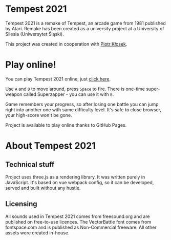 # Tempest 2021
Tempest 2021 is a remake of Tempest, an arcade game from 1981 published by Atari.
Remake has been created as a university project at a University of Silesia (Uniwersytet Śląski).

This project was created in cooperation with [Piotr Kłosek](https://github.com/Peterka15).

# Play online!
You can play Tempest 2021 online, just [click here](https://dabalroman.github.io/tempest2021/).

Use `A` and `D` to move around, press `Space` to fire.
There is one-time super-weapon called Superzapper - you can use it with `E`.

Game remembers your progress, so after losing one battle you can jump right into another one with same difficulty level.
It's safe to close browser, your high-score won't be gone.

Project is available to play online thanks to GitHub Pages.

# About Tempest 2021
## Technical stuff
Project uses three.js as a rendering library. It was written purely in JavaScript.
It's based on vue webpack config, so it can be developed, served and built without any hustle.

## Licensing
All sounds used in Tempest 2021 comes from freesound.org and are published on free-to-use licences.
The VectorBattle font comes from fontspace.com and is published as Non-Commercial freeware.
All other assets were created in-house.
